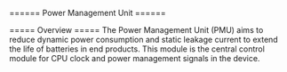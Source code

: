 ====== Power Management Unit ======

===== Overview =====
The Power Management Unit (PMU) aims to reduce dynamic power consumption and static leakage current to extend the life of batteries in end products.
This module is the central control module for CPU clock and power management signals in the device.

